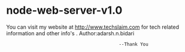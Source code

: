 # node-web-server-v1.0


You can visit my website at http://www.techslaim.com for tech related information and other info's . Author:adarsh.n.bidari

                                              --Thank You
